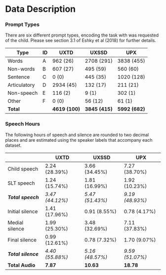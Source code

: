 # Data Description



### Prompt Types

There are six different prompt types, encoding the task with was requested of the child. Please see section 3.1 of Eshky et al (2018) for further details.

| Type         | ID   | UXTD           | UXSSD          | UPX            |
| ------------ | ---- | -------------- | -------------- | -------------- |
| Words        | A    | 962 (26)       | 2708 (291)     | 3838 (455)     |
| Non-words    | B    | 607 (27)       | 495 (59)       | 560 (60)       |
| Sentence     | C    | 0 (0)          | 445 (35)       | 1020 (128)     |
| Articulatory | D    | 2934 (45)      | 132 (17)       | 211 (21)       |
| Non-speech   | E    | 116 (2)        | 9 (1)          | 302 (1)        |
| Other        | F    | 0 (0)          | 56 (12)        | 61 (1)         |
| **Total**    |      | **4619 (100)** | **3845 (415)** | **5992 (682)** |



### Speech Hours 

The following hours of speech and silence are rounded to two decimal places and are estimated using the speaker labels that accompany each dataset.

|                     | UXTD            | UXSSD           | UPX             |
| ------------------- | --------------- | --------------- | --------------- |
| Child speech        | 2.24 (28.39%)   | 3.66 (34.45%)   | 7.27 (38.70%)   |
| SLT speech          | 1.24 (15.74%)   | 1.81 (16.99%)   | 1.92 (10.23%)   |
| ***Total speech***  | *3.47 (44.12%)* | *5.47 (51.43%)* | *9.19 (48.93%)* |
| Initial silence     | 1.41 (17.96%)   | 0.91 (8.55%)    | 0.78 (4.17%)    |
| Medial silence      | 1.99 (25.30%)   | 3.48 (32.69%)   | 7.11 (37.83%)   |
| Final silence       | 0.99 (12.61%)   | 0.78 (7.32%)    | 1.70 (9.07%)    |
| ***Total silence*** | *4.40 (55.88%)* | *5.16 (48.57%)* | *9.59 (51.07%)* |
| **Total Audio**     | **7.87**        | **10.63**       | **18.78**       |

